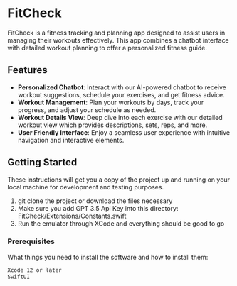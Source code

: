 # FitCheck

FitCheck is a fitness tracking and planning app designed to assist users in managing their workouts effectively. This app combines a chatbot interface with detailed workout planning to offer a personalized fitness guide.

## Features

- **Personalized Chatbot**: Interact with our AI-powered chatbot to receive workout suggestions, schedule your exercises, and get fitness advice.
- **Workout Management**: Plan your workouts by days, track your progress, and adjust your schedule as needed.
- **Workout Details View**: Deep dive into each exercise with our detailed workout view which provides descriptions, sets, reps, and more.
- **User Friendly Interface**: Enjoy a seamless user experience with intuitive navigation and interactive elements.

## Getting Started

These instructions will get you a copy of the project up and running on your local machine for development and testing purposes.
1. git clone the project or download the files necessary
2. Make sure you add GPT 3.5 Api Key into this directory: FitCheck/Extensions/Constants.swift
3. Run the emulator through XCode and everything should be good to go

### Prerequisites

What things you need to install the software and how to install them:

```bash
Xcode 12 or later
SwiftUI
